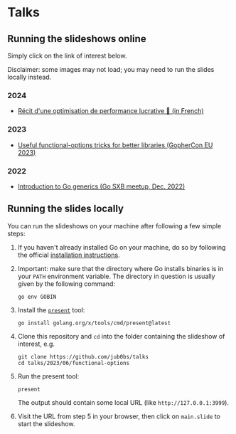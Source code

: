# Talks

## Running the slideshows online

Simply click on the link of interest below.

Disclaimer: some images may not load; you may need to run the slides locally instead.

### 2024

- [Récit d'une optimisation de performance lucrative 💸 (in French)](https://go-talks.appspot.com/github.com/jub0bs/talks/2024/06/a_lucrative_performance_optimization/main.slide)

### 2023

- [Useful functional-options tricks for better libraries (GopherCon EU 2023)](https://talks.godoc.org/github.com/jub0bs/talks/2023/06/functional-options/main.slide)

### 2022

- [Introduction to Go generics (Go SXB meetup, Dec. 2022)](https://talks.godoc.org/github.com/jub0bs/talks/2022/12/intro-to-generics/main.slide)

## Running the slides locally

You can run the slideshows on your machine after following a few simple steps:

1. If you haven't already installed Go on your machine, do so by
    following the official [installation instructions][install].

2. Important: make sure that the directory where Go installs binaries
    is in your `PATH` environment variable.
    The directory in question is usually given by the following command:

    ```shell
    go env GOBIN
    ```

3. Install the [`present`][present] tool:

    ```shell
    go install golang.org/x/tools/cmd/present@latest
    ```

4. Clone this repository
  and `cd` into the folder containing the slideshow of interest, e.g.

    ```shell
    git clone https://github.com/jub0bs/talks
    cd talks/2023/06/functional-options
    ```

5. Run the present tool:

    ```shell
    present
    ```

    The output should contain some local URL (like `http://127.0.0.1:3999`).

6. Visit the URL from step 5 in your browser,
    then click on `main.slide` to start the slideshow.

[install]: https://go.dev/doc/install
[present]: https://pkg.go.dev/golang.org/x/tools/cmd/present
